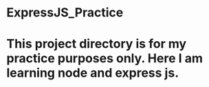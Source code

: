 # ExpressJS_Practice
# This project directory is for my practice purposes only. Here I am learning node and express js.
